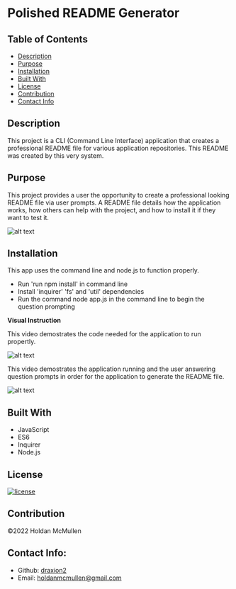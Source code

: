 # Polished README Generator

## Table of Contents 
- [Description](#description)
- [Purpose](#purpose)
- [Installation](#installation)
- [Built With](#built-with)
- [License](#license)
- [Contribution](#contribution)
- [Contact Info](#contact-info)

## Description

This project is a CLI (Command Line Interface) application that creates a professional README file for various application repositories. This README was created by this very system.

## Purpose

This project provides a user the opportunity to create a professional looking README file via user prompts. A README file details how the application works, how others can help with the project, and how to install it if they want to test it.

![alt text](https://i.gyazo.com/da1de4607b2a39cfc2d449121f921f14.png)

## Installation

This app uses the command line and node.js to function properly.

* Run 'run npm install' in command line
* Install 'inquirer' 'fs' and 'util' dependencies
* Run the command node app.js in the command line to begin the question prompting

__Visual Instruction__

This video demostrates the code needed for the application to run propertly.

![alt text](./src/code-presentation.gif)

This video demostrates the application running and the user answering question prompts in order for the application to generate the README file.

![alt text](./src/command-line-presentation.gif)

## Built With

* JavaScript
* ES6
* Inquirer
* Node.js

## License

[![license](https://img.shields.io/badge/license-MIT-blue)](https:/shields.io)

## Contribution

©️2022 Holdan McMullen

## Contact Info:
  
- Github: [draxion2](https://github.com/draxion2)
- Email: holdanmcmullen@gmail.com